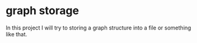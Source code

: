 # graph storage

In this project I will try to storing a graph structure into a file or something like that.
